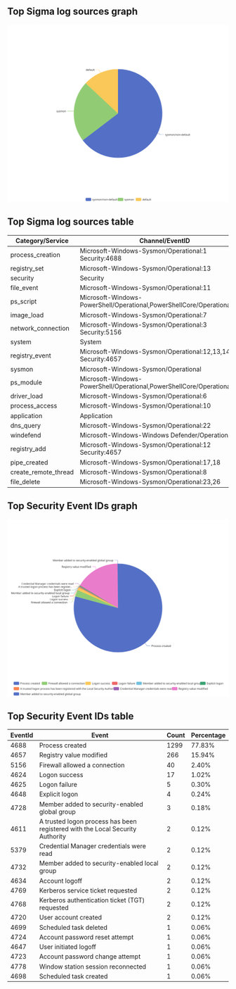 
## Top Sigma log sources graph
![Top Sigma log sources](Windows-Events-with-Sigma-Rules.svg)
## Top Sigma log sources table
| Category/Service | Channel/EventID | Count | Percentage | Rules | Source |
|------------------|-----------------|-------|------------|-------|--------|
| process_creation | Microsoft-Windows-Sysmon/Operational:1<br>Security:4688 | 2679 | 58.15% | 2679 | sysmon |
| registry_set | Microsoft-Windows-Sysmon/Operational:13 | 432 | 9.38% | 432 | sysmon |
| security | Security | 253 | 5.49% | 253 | default |
| file_event | Microsoft-Windows-Sysmon/Operational:11 | 208 | 4.51% | 208 | sysmon |
| ps_script | Microsoft-Windows-PowerShell/Operational,PowerShellCore/Operational:4104 | 184 | 3.99% | 184 | default |
| image_load | Microsoft-Windows-Sysmon/Operational:7 | 119 | 2.58% | 119 | sysmon |
| network_connection | Microsoft-Windows-Sysmon/Operational:3<br>Security:5156 | 104 | 2.26% | 104 | sysmon |
| system | System | 94 | 2.04% | 94 | default |
| registry_event | Microsoft-Windows-Sysmon/Operational:12,13,14<br>Security:4657 | 80 | 1.74% | 80 | sysmon |
| sysmon | Microsoft-Windows-Sysmon/Operational | 62 | 1.35% | 62 | sysmon |
| ps_module | Microsoft-Windows-PowerShell/Operational,PowerShellCore/Operational:4103 | 35 | 0.76% | 35 | sysmon |
| driver_load | Microsoft-Windows-Sysmon/Operational:6 | 32 | 0.69% | 32 | sysmon |
| process_access | Microsoft-Windows-Sysmon/Operational:10 | 32 | 0.69% | 32 | sysmon |
| application | Application | 30 | 0.65% | 30 | default |
| dns_query | Microsoft-Windows-Sysmon/Operational:22 | 24 | 0.52% | 24 | sysmon |
| windefend | Microsoft-Windows-Windows Defender/Operational | 21 | 0.46% | 21 | default |
| registry_add | Microsoft-Windows-Sysmon/Operational:12<br>Security:4657 | 20 | 0.43% | 20 | sysmon |
| pipe_created | Microsoft-Windows-Sysmon/Operational:17,18 | 20 | 0.43% | 20 | sysmon |
| create_remote_thread | Microsoft-Windows-Sysmon/Operational:8 | 16 | 0.35% | 16 | sysmon |
| file_delete | Microsoft-Windows-Sysmon/Operational:23,26 | 14 | 0.30% | 14 | sysmon |

## Top Security Event IDs graph
![Top Security Event IDs](Windows-Events-Security-IDs.svg)

## Top Security Event IDs table
| EventId | Event | Count | Percentage |
|---------|-------|-------|------------|
| 4688 | Process created | 1299 | 77.83% |
| 4657 | Registry value modified | 266 | 15.94% |
| 5156 | Firewall allowed a connection | 40 | 2.40% |
| 4624 | Logon success | 17 | 1.02% |
| 4625 | Logon failure | 5 | 0.30% |
| 4648 | Explicit logon | 4 | 0.24% |
| 4728 | Member added to security-enabled global group | 3 | 0.18% |
| 4611 | A trusted logon process has been registered with the Local Security Authority | 2 | 0.12% |
| 5379 | Credential Manager credentials were read | 2 | 0.12% |
| 4732 | Member added to security-enabled local group | 2 | 0.12% |
| 4634 | Account logoff | 2 | 0.12% |
| 4769 | Kerberos service ticket requested | 2 | 0.12% |
| 4768 | Kerberos authentication ticket (TGT) requested | 2 | 0.12% |
| 4720 | User account created | 2 | 0.12% |
| 4699 | Scheduled task deleted | 1 | 0.06% |
| 4724 | Account password reset attempt | 1 | 0.06% |
| 4647 | User initiated logoff | 1 | 0.06% |
| 4723 | Account password change attempt | 1 | 0.06% |
| 4778 | Window station session reconnected | 1 | 0.06% |
| 4698 | Scheduled task created | 1 | 0.06% |
